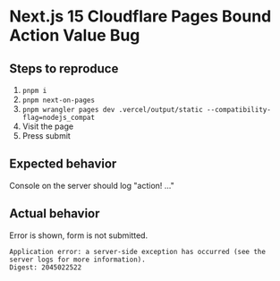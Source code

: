 # Next.js 15 Cloudflare Pages Bound Action Value Bug

## Steps to reproduce

1. `pnpm i`
2. `pnpm next-on-pages`
3. `pnpm wrangler pages dev .vercel/output/static --compatibility-flag=nodejs_compat`
4. Visit the page
5. Press submit

## Expected behavior

Console on the server should log "action! ..."

## Actual behavior

Error is shown, form is not submitted.

```
Application error: a server-side exception has occurred (see the server logs for more information).
Digest: 2045022522
```
